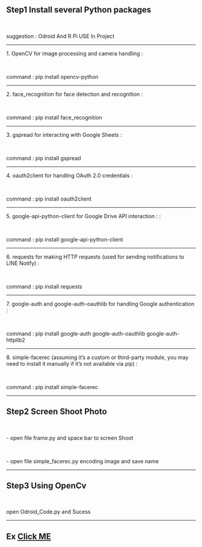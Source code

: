 <h2>Step1 Install several Python packages </h2> <br>
<p>suggestion : Odroid And R Pi USE In Project</p>
<hr>
<p>1. OpenCV for image processing and camera handling :</p> <br>
<p> command : pip install opencv-python </p>
<hr>
<p>2. face_recognition for face detection and recognition :</p> <br>
<p> command : pip install face_recognition </p>
<hr>
<p>3. gspread for interacting with Google Sheets :</p> <br>
<p> command : pip install gspread </p>
<hr>
<p>4. oauth2client for handling OAuth 2.0 credentials :</p> <br>
<p> command : pip install oauth2client </p>
<hr>
<p>5. google-api-python-client for Google Drive API interaction : :</p> <br>
<p> command : pip install google-api-python-client </p>
<hr>
<p>6. requests for making HTTP requests (used for sending notifications to LINE Notify) :</p> <br>
<p> command : pip install requests </p>
<hr>
<p>7. google-auth and google-auth-oauthlib for handling Google authentication : </p> <br>
<p> command : pip install google-auth google-auth-oauthlib google-auth-httplib2
 </p>
<hr>
<p>8. simple-facerec (assuming it’s a custom or third-party module, you may need to install it manually if it’s not available via pip) : </p> <br>
<p> command : pip install simple-facerec </p>
<hr>
<h2>Step2 Screen Shoot Photo </h2> <br>
<p>- open file frame.py and space bar to screen Shoot </p> <br>
<p>- open file simple_facerec.py encoding image and save name </p>
<hr>
<h2>Step3 Using OpenCv </h2> <br>
<p>open Odroid_Code.py and Sucess</p>
<hr>
<h2>Ex</2>
<a href="https://youtu.be/pw-xLV8kSCk?si=H5fiZP8YH2dgKfVJ">Click  ME</a>

